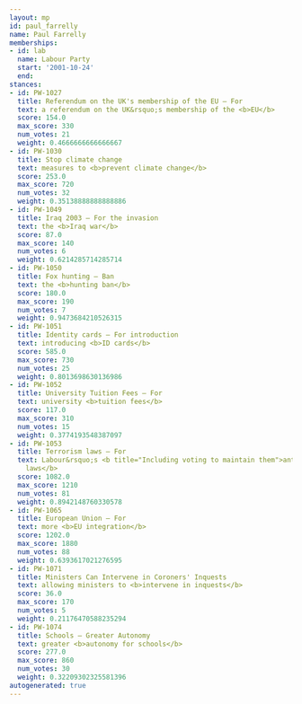 ```yaml
---
layout: mp
id: paul_farrelly
name: Paul Farrelly
memberships:
- id: lab
  name: Labour Party
  start: '2001-10-24'
  end: 
stances:
- id: PW-1027
  title: Referendum on the UK's membership of the EU — For
  text: a referendum on the UK&rsquo;s membership of the <b>EU</b>
  score: 154.0
  max_score: 330
  num_votes: 21
  weight: 0.4666666666666667
- id: PW-1030
  title: Stop climate change
  text: measures to <b>prevent climate change</b>
  score: 253.0
  max_score: 720
  num_votes: 32
  weight: 0.35138888888888886
- id: PW-1049
  title: Iraq 2003 — For the invasion
  text: the <b>Iraq war</b>
  score: 87.0
  max_score: 140
  num_votes: 6
  weight: 0.6214285714285714
- id: PW-1050
  title: Fox hunting — Ban
  text: the <b>hunting ban</b>
  score: 180.0
  max_score: 190
  num_votes: 7
  weight: 0.9473684210526315
- id: PW-1051
  title: Identity cards — For introduction
  text: introducing <b>ID cards</b>
  score: 585.0
  max_score: 730
  num_votes: 25
  weight: 0.8013698630136986
- id: PW-1052
  title: University Tuition Fees — For
  text: university <b>tuition fees</b>
  score: 117.0
  max_score: 310
  num_votes: 15
  weight: 0.3774193548387097
- id: PW-1053
  title: Terrorism laws — For
  text: Labour&rsquo;s <b title="Including voting to maintain them">anti-terrorism
    laws</b>
  score: 1082.0
  max_score: 1210
  num_votes: 81
  weight: 0.8942148760330578
- id: PW-1065
  title: European Union — For
  text: more <b>EU integration</b>
  score: 1202.0
  max_score: 1880
  num_votes: 88
  weight: 0.6393617021276595
- id: PW-1071
  title: Ministers Can Intervene in Coroners' Inquests
  text: allowing ministers to <b>intervene in inquests</b>
  score: 36.0
  max_score: 170
  num_votes: 5
  weight: 0.21176470588235294
- id: PW-1074
  title: Schools — Greater Autonomy
  text: greater <b>autonomy for schools</b>
  score: 277.0
  max_score: 860
  num_votes: 30
  weight: 0.32209302325581396
autogenerated: true
---
```

